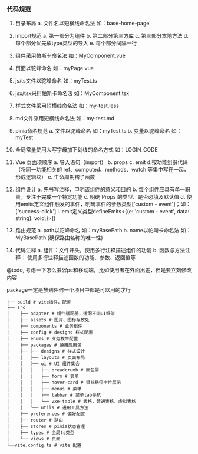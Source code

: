 ### 代码规范
1. 目录布局
   a. 文件名以短横线命名法 如：base-home-page
2. import规范
   a. 第一部分为组件
   b. 第二部分第三方库
   c. 第三部分本地方法
   d. 每个部分优先放type类型的导入
   e. 每个部分间隔一行

3. 组件采用帕斯卡命名法    如：MyComponent.vue
4. 页面以驼峰命名    如：myPage.vue
5. js/ts文件以驼峰命名   如：myTest.ts
6. jsx/tsx采用帕斯卡命名法    如：MyComponent.tsx
7. 样式文件采用短横线命名法  如：my-test.less
8. md文件采用短横线命名法  如：my-test.md
9. pinia命名规范
   a. 文件以驼峰命名   如：myTest.ts
   b. 变量以驼峰命名   如：myTest
10. 全局常量使用大写字母加下划线的命名方式 如：LOGIN_CODE
11. Vue 页面项顺序
    a. 导入语句（import）
    b. props
    c. emit
    d.按功能组织代码（将同一功能相关的 ref、computed、methods、watch 等集中写在一起，形成逻辑块）
    e. 生命周期钩子函数
12. 组件设计
    a. 先书写注释，申明该组件的意义和目的
    b. 每个组件应具有单一职责，专注于完成一个特定功能
    c. 明确 Props 的类型、是否必填及默认值
    d. 使用emits定义组件触发的事件，明确事件的参数类型['custom - event']；如：['success-click']
    i. emit定义类型defineEmits<{(e: 'custom - event', data: string): void;}>()
13. 路由规范
    a. path以驼峰命名  如：myBasePath
    b. name以帕斯卡命名法  如：MyBasePath  (确保路由名称的唯一性)
14. 代码注释
    a. 组件：文件开头，使用多行注释描述组件的功能
    b. 函数与方法注释： 使用多行注释描述函数的功能、参数、返回值等


@todo, 考虑一下怎么兼容pc和移动端，比如使用者在外面出差，但是要立刻修改内容

package一定是放到任何一个项目中都是可以用的才行


```
├── build # vite插件，配置
├── src
│    ├── adapter # 组件适配器，适配不同UI框架
│    ├── assets # 图片、图标存放处
│    ├── components # 业务组件
│    ├── config # designs 样式配置
│    ├── enums # 业务枚举配置
│    ├── packages # 通用应用包
│    ├── ├── designs # 样式设计
│    │   ├── layouts # 页面布局
│    │   ├── ui # UI 组件集合
│    │   │   ├── breadcrumb # 面包屑
│    │   │   ├── form # 表单
│    │   │   ├── hover-card # 鼠标悬停卡片展示
│    │   │   ├── menus # 菜单
│    │   │   ├── tabbar # 菜单tab导航
│    │   │   └── vxe-table # 表格，普通表格，虚拟表格
│    │   └── utils # 通用工具方法
│    ├── preferences # 偏好配置
│    ├── router # 路由
│    ├── stores # pinia状态管理
│    ├── types # 全局ts类型
│    └── views # 页面
└──vite.config.ts # vite 配置
```
